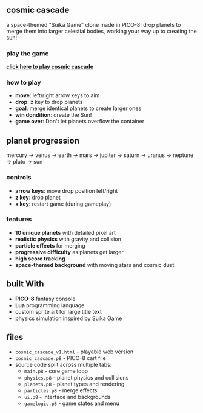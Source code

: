 ## cosmic cascade

a space-themed "Suika Game" clone made in PICO-8! drop planets to merge them into larger celestial bodies, working your way up to creating the sun!

### play the game

**[click here to play cosmic cascade](https://haileystewart.github.io/cosmic_cascade/cosmic_cascade_v1.html)**

### how to play

- **move**: left/right arrow keys to aim
- **drop**: z key to drop planets
- **goal**: merge identical planets to create larger ones
- **win dondition**: dreate the Sun!
- **game over**: Don't let planets overflow the container

## planet progression

mercury → venus → earth → mars → jupiter → saturn → uranus → neptune → pluto → sun

### controls

- **arrow keys**: move drop position left/right
- **z key**: drop planet
- **x key**: restart game (during gameplay)

### features

- **10 unique planets** with detailed pixel art
- **realistic physics** with gravity and collision
- **particle effects** for merging
- **progressive difficulty** as planets get larger
- **high score tracking**
- **space-themed background** with moving stars and cosmic dust

## built With

- **PICO-8** fantasy console
- **Lua** programming language
- custom sprite art for large title text
- physics simulation inspired by Suika Game

## files

- `cosmic_cascade_v1.html` - playable web version
- `cosmic_cascade.p8` - PICO-8 cart file
- source code split across multiple tabs:
  - `main.p8` - core game loop
  - `physics.p8` - planet physics and collisions  
  - `planets.p8` - planet types and rendering
  - `particles.p8` - merge effects
  - `ui.p8` - interface and backgrounds
  - `gamelogic.p8` - game states and menu
